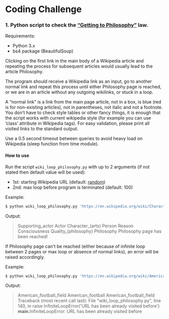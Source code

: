 # Coding Challenge

### 1. Python script to check the [“Getting to Philosophy”](https://en.wikipedia.org/wiki/Wikipedia:Getting_to_Philosophy) law.
Requirements:
  - Python 3.x
  - bs4 package (BeautifulSoup)

Clicking on the first link in the main body of a Wikipedia article and repeating the process for subsequent articles would usually lead to the article Philosophy.

The program should receive a Wikipedia link as an input, go to another normal link and repeat this process until either Philosophy page is reached, or we are in an article without any outgoing wikilinks, or stuck in a loop.

A “normal link” is a link from the main page article, not in a box, is blue (red is for non-existing articles), not in parentheses, not italic and not a footnote. You don’t have to check style tables or other fancy things, it is enough that the script works with current wikipedia style (for example you can use ‘class’ attribute in Wikipedia tags). For easy validation, please print all visited links to the standard output.

Use a 0.5 second timeout between queries to avoid heavy load on Wikipedia (sleep function from time module).

#### How to use
Run the script `wiki_loop_philosophy.py` with up to 2 arguments (if not stated then default value will be used):
  - 1st: starting Wikipedia URL (default: [random](https://en.wikipedia.org/wiki/Special:Random))
  - 2nd: max loop before program is terminated (default: 100)

Example:
```sh
$ python wiki_loop_philosophy.py 'https://en.wikipedia.org/wiki/Character_actor' 150
```

Output:

>Supporting_actor
>Actor
>Character_(arts)
>Person
>Reason
>Consciousness
>Quality_(philosophy)
>Philosophy
>Philosophy page has been reached!

If Philosophy page can't be reached (either because of infinite loop between 2 pages or max loop or absence of normal links), an error will be raised accordingly.

Example:
```sh
$ python wiki_loop_philosophy.py 'https://en.wikipedia.org/wiki/American_football'
```
Output:
>American_football_field
>American_football
>American_football_field
>Traceback (most recent call last):
>  File "wiki_loop_philosophy.py", line 140, in <module>
>    raise InfiniteLoopError('URL has been already visited before')
>__main__.InfiniteLoopError: URL has been already visited before
